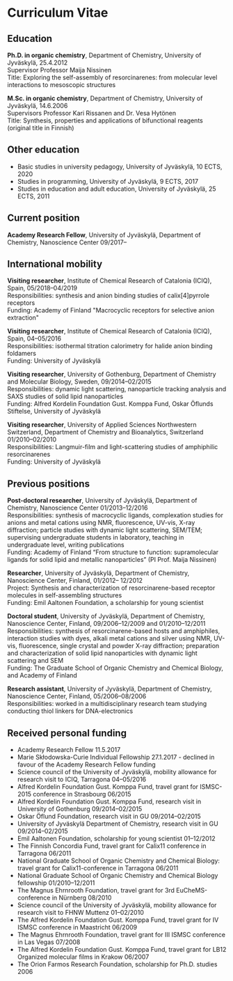 # Curriculum Vitae

## Education

**Ph.D. in organic chemistry**, Department of Chemistry, University of Jyväskylä, 25.4.2012
<br>Supervisor Professor Maija Nissinen
<br>Title: Exploring the self-assembly of resorcinarenes: from molecular level interactions to mesoscopic structures

**M.Sc. in organic chemistry**, Department of Chemistry, University of Jyväskylä, 14.6.2006
<br>Supervisors Professor Kari Rissanen and Dr. Vesa Hytönen
<br>Title: Synthesis, properties and applications of bifunctional reagents (original title in Finnish)

## Other education
- Basic studies in university pedagogy, University of Jyväskylä, 10 ECTS, 2020
- Studies in programming, University of Jyväskylä, 9 ECTS, 2017
- Studies in education and adult education, University of Jyväskylä, 25 ECTS, 2011

## Current position

**Academy Research Fellow**, University of Jyväskylä, Department of Chemistry, Nanoscience Center 09/2017–

## International mobility

**Visiting researcher**, Institute of Chemical Research of Catalonia (ICIQ), Spain, 05/2018–04/2019
<br> Responsibilities: synthesis and anion binding studies of calix[4]pyrrole receptors
<br> Funding: Academy of Finland "Macrocyclic receptors for selective anion extraction"

**Visiting researcher**, Institute of Chemical Research of Catalonia (ICIQ), Spain, 04–05/2016
<br> Responsibilities: isothermal titration calorimetry for halide anion binding foldamers
<br> Funding: University of Jyväskylä

**Visiting researcher**, University of Gothenburg, Department of Chemistry and Molecular Biology, Sweden, 09/2014–02/2015
<br> Responsibilities: dynamic light scattering, nanoparticle tracking analysis and SAXS studies of solid lipid nanoparticles
<br> Funding: Alfred Kordelin Foundation Gust. Komppa Fund, Oskar Öflunds Stiftelse, University of Jyväskylä

**Visiting researcher**, University of Applied Sciences Northwestern Switzerland, Department of Chemistry and Bioanalytics, Switzerland 01/2010–02/2010
<br> Responsibilities: Langmuir-film and light-scattering studies of amphiphilic resorcinarenes
<br> Funding: University of Jyväskylä

## Previous positions

**Post-doctoral researcher**, University of Jyväskylä, Department of Chemistry, Nanoscience Center 01/2013–12/2016
<br> Responsibilities: synthesis of macrocyclic ligands, complexation studies for anions and metal cations using NMR, fluorescence, UV-vis, X-ray diffraction; particle studies with dynamic light scattering, SEM/TEM; supervising undergraduate students in laboratory, teaching in undergraduate level, writing publications
<br> Funding: Academy of Finland “From structure to function: supramolecular ligands for solid lipid and metallic nanoparticles” (PI Prof. Maija Nissinen)

**Researcher**, University of Jyväskylä, Department of Chemistry, Nanoscience Center, Finland, 01/2012– 12/2012
<br> Project: Synthesis and characterization of resorcinarene-based receptor molecules in self-assembling structures
<br> Funding: Emil Aaltonen Foundation, a scholarship for young scientist

**Doctoral student**, University of Jyväskylä, Department of Chemistry, Nanoscience Center, Finland, 09/2006–12/2009 and 01/2010–12/2011
<br> Responsibilities: synthesis of resorcinarene-based hosts and amphiphiles, interaction studies with dyes, alkali metal cations and silver using NMR, UV-vis, fluorescence, single crystal and powder X-ray diffraction; preparation and characterization of solid lipid nanoparticles with dynamic light scattering and SEM
<br> Funding: The Graduate School of Organic Chemistry and Chemical Biology, and Academy of Finland

**Research assistant**, University of Jyväskylä, Department of Chemistry, Nanoscience Center, Finland, 05/2006–08/2006
<br> Responsibilities: worked in a multidisciplinary research team studying conducting thiol linkers for DNA-electronics

## Received personal funding

- Academy Research Fellow 11.5.2017
- Marie Skłodowska-Curie Individual Fellowship 27.1.2017 - declined in favour of the Academy Research Fellow funding
- Science council of the University of Jyväskylä, mobility allowance for research visit to ICIQ, Tarragona 04–05/2016
- Alfred Kordelin Foundation Gust. Komppa Fund, travel grant for ISMSC-2015 conference in Strasbourg 06/2015
- Alfred Kordelin Foundation Gust. Komppa Fund, research visit in University of Gothenburg 09/2014–02/2015
- Oskar Öflund Foundation, research visit in GU 09/2014–02/2015
- University of Jyväskylä Department of Chemistry, research visit in GU 09/2014–02/2015
- Emil Aaltonen Foundation, scholarship for young scientist 01–12/2012
- The Finnish Concordia Fund, travel grant for Calix11 conference in Tarragona 06/2011
- National Graduate School of Organic Chemistry and Chemical Biology: travel grant for Calix11-conference in Tarragona 06/2011
- National Graduate School of Organic Chemistry and Chemical Biology fellowship 01/2010–12/2011
- The Magnus Ehrnrooth Foundation, travel grant for 3rd EuCheMS-conference in Nürnberg 08/2010
- Science council of the University of Jyväskylä, mobility allowance for research visit to FHNW Muttenz 01–02/2010
- The Alfred Kordelin Foundation Gust. Komppa Fund, travel grant for IV ISMSC conference in Maastricht 06/2009
- The Magnus Ehrnrooth Foundation, travel grant for III ISMSC conference in Las Vegas 07/2008
- The Alfred Kordelin Foundation Gust. Komppa Fund, travel grant for LB12 Organized molecular films in Krakow 06/2007
- The Orion Farmos Research Foundation, scholarship for Ph.D. studies 2006
